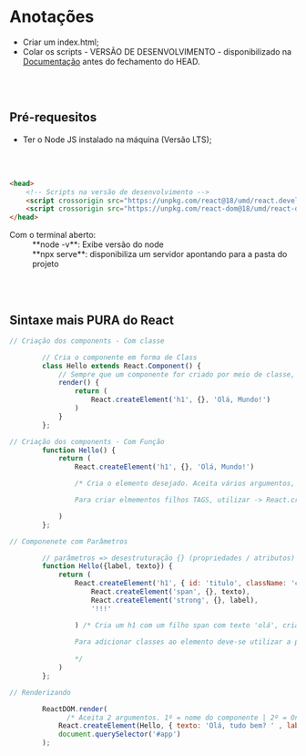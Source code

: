 # Anotações

- Criar um index.html;
- Colar os scripts - VERSÃO DE DESENVOLVIMENTO - disponibilizado na [Documentação](https://pt-br.legacy.reactjs.org/docs/getting-started.html) antes do fechamento do HEAD.
</br>
</br>

## Pré-requesitos
* Ter o Node JS instalado na máquina (Versão LTS);
</br>
</br>


```html
<head>
    <!-- Scripts na versão de desenvolvimento -->
    <script crossorigin src="https://unpkg.com/react@18/umd/react.development.js"></script>
    <script crossorigin src="https://unpkg.com/react-dom@18/umd/react-dom.development.js"></script>
</head>
```


<dl>
<dt>Com o terminal aberto:</dt>
<dd>**node -v**: Exibe versão do node</dd>
<dd>**npx serve**: disponibiliza um servidor apontando para a pasta do projeto</dd>
</dl>

</br>
</br>

## Sintaxe mais PURA do React  

```js
// Criação dos components - Com classe

        // Cria o componente em forma de Class
        class Hello extends React.Component() {
            // Sempre que um componente for criado por meio de classe, é obrigatório inserir o método render() {} 
            render() {
                return (
                    React.createElement('h1', {}, 'Olá, Mundo!')
                )
            }
        };
```


```js
// Criação dos components - Com Função
        function Hello() {
            return (
                React.createElement('h1', {}, 'Olá, Mundo!')

                /* Cria o elemento desejado. Aceita vários argumentos, mas os 3 primeiros são os principais | 1º = Qual elemento será criado | 2º = atributos da tag (caso não tenha, inserir null ou {}) | 3º = Conteúdo (Elementos filhos) | 4º em diante passa a ser irmãos dos demais filhos 

                Para criar elmementos filhos TAGS, utilizar -> React.createElement(). Para inserir apenas texto, inserir uma string.      */

            )
        };
```



```js
// Componenete com Parâmetros

        // parâmetros => desestruturação {} (propriedades / atributos) é um objeto que pode ter vários parâm..
        function Hello({label, texto}) {
            return (
                React.createElement('h1', { id: 'titulo', className: 'cabecalho' },
                    React.createElement('span', {}, texto),
                    React.createElement('strong', {}, label),
                    '!!!'

                ) /* Cria um h1 com um filho span com texto 'olá', cria um strong após o span (ainda dentro da h1) => Resultado <h1 id='titulo' class='cabecalho'> <span>Olá, tudo bem? </span> <strong>Descomplica!</strong>!!! <h1>
                    
                Para adicionar classes ao elemento deve-se utilizar a palavra className, pois a palavra class é reservada no JS. Porém, será renderizada como class.    
                    
                */
            )
        };
```


```js
// Renderizando

        ReactDOM.render(
              /* Aceita 2 argumentos. 1º = nome do componente | 2º = Onde será renderizado */
            React.createElement(Hello, { texto: 'Olá, tudo bem? ' , label: 'Descomplica!'}), // passando atributos
            document.querySelector('#app')
        ); 

```